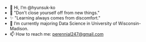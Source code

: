 - 👋 Hi, I’m @hyunsuk-ko
- 👀 "Don't close yourself off from new things."
- ✨ "Learning always comes from discomfort."
- 🌱 I’m currently majoring Data Science in University of Wisconsin-Madison.
- 📫 How to reach me: perennial247@gmail.com 

<!---
hyunsuk-ko/hyunsuk-ko is a ✨ special ✨ repository because its `README.md` (this file) appears on your GitHub profile.
You can click the Preview link to take a look at your changes.
--->
